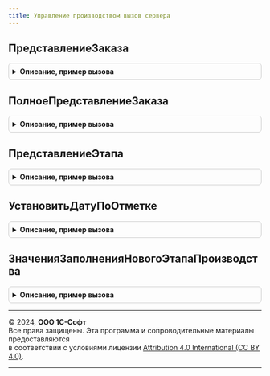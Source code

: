 ```yaml
---
title: Управление производством вызов сервера
---
```



## ПредставлениеЗаказа
<details style="margin: 1em 0; padding: 0.5em; border: 1px solid #ccc; border-radius: 6px;">

<summary style="font-weight: bold; cursor: pointer;">Описание, пример вызова</summary>

```bsl

// Формирует представление заказа на производство.
//
// Параметры:
//  Ссылка	 - ДокументСсылка.ЗаказНаПроизводство2_2 - заказ на производство
//  Префикс	 - Строка								 - префикс.
//
// Возвращаемое значение:
//  Строка - представление заказа на производство.
//
Функция ПредставлениеЗаказа(Ссылка, Префикс = Неопределено) Экспорт
```

Пример вызова
```bsl
Результат = УправлениеПроизводствомВызовСервера.ПредставлениеЗаказа(Ссылка, Префикс);
```
</details>

## ПолноеПредставлениеЗаказа
<details style="margin: 1em 0; padding: 0.5em; border: 1px solid #ccc; border-radius: 6px;">

<summary style="font-weight: bold; cursor: pointer;">Описание, пример вызова</summary>

```bsl

// Формирует полное представление заказа на производство.
//
// Параметры:
//  Ссылка	 - ДокументСсылка.ЗаказНаПроизводство2_2 - заказ на производство
//  Префикс	 - Строка								 - префикс.
//
// Возвращаемое значение:
//  Строка - полное представление заказа на производство.
//
Функция ПолноеПредставлениеЗаказа(Ссылка, Префикс = Неопределено) Экспорт
```

Пример вызова
```bsl
Результат = УправлениеПроизводствомВызовСервера.ПолноеПредставлениеЗаказа(Ссылка, Префикс);
```
</details>

## ПредставлениеЭтапа
<details style="margin: 1em 0; padding: 0.5em; border: 1px solid #ccc; border-radius: 6px;">

<summary style="font-weight: bold; cursor: pointer;">Описание, пример вызова</summary>

```bsl

// Формирует представление этапа производства по данным документа.
//
// Параметры:
//  ДанныеЭтапа - см. Документы.ЭтапПроизводства2_2.ПредставлениеЭтапа.
//
// Возвращаемое значение:
//  Строка - представление этапа производства.
//
Функция ПредставлениеЭтапа(ДанныеЭтапа) Экспорт
```

Пример вызова
```bsl
Результат = УправлениеПроизводствомВызовСервера.ПредставлениеЭтапа(ДанныеЭтапа) 
```
</details>

## УстановитьДатуПоОтметке
<details style="margin: 1em 0; padding: 0.5em; border: 1px solid #ccc; border-radius: 6px;">

<summary style="font-weight: bold; cursor: pointer;">Описание, пример вызова</summary>

```bsl

// Устанавливает дату с учетом переданной отметки
//
// Параметры:
//  Отметка		 - Булево	 - отметка
//  ПолеДата	 - Дата		 - реквизит, в котором нужно установить дату
//  ДатаСобытия	 - Дата		 - устанавливаемая дата
//  Затереть	 - Булево	 - признак, что дату нужно установить принудительно.
//
Процедура УстановитьДатуПоОтметке(Отметка, ПолеДата, ДатаСобытия = Неопределено, Затереть = Ложь) Экспорт
```

Пример вызова
```bsl
УправлениеПроизводствомВызовСервера.УстановитьДатуПоОтметке(Отметка, ПолеДата, ДатаСобытия, Затереть);
```
</details>

## ЗначенияЗаполненияНовогоЭтапаПроизводства
<details style="margin: 1em 0; padding: 0.5em; border: 1px solid #ccc; border-radius: 6px;">

<summary style="font-weight: bold; cursor: pointer;">Описание, пример вызова</summary>

```bsl

// Возвращает значения заполнения нового этапа производства
//
// Параметры:
//  Распоряжение				 - ДокументСсылка.ЗаказНаПроизводство2_2 			 - заказ на производство
//  НазначениеПродукция			 - СправочникСсылка.Назначения						 - назначение продукции ( при обособлении по целевому назначению )
//  ПартияПроизводства			 - СправочникСсылка.ПартииПроизводства				 - партия производства
//  ТипПроизводственногоПроцесса - ПеречислениеСсылка.ТипыПроизводственныхПроцессов	 - тип производственного процесса.
//  Спецификация				 - СправочникСсылка.РесурсныеСпецификации			 - ресурсная спецификация.
//
// Возвращаемое значение:
//  Структура - значения заполнения нового этапа производства:
//   * Распоряжение                     - ДокументСсылка.ЗаказНаПроизводство2_2 -
//   * ДинамическаяСтруктура            - Булево -
//   * Организация                      - СправочникСсылка.Организации -
//   * ХозяйственнаяОперация            - ПеречислениеСсылка.ХозяйственныеОперации -
//   * НаправлениеДеятельности          - СправочникСсылка.НаправленияДеятельности -
//   * Партнер                          - СправочникСсылка.Партнеры -
//   * Договор                          - СправочникСсылка.ДоговорыКонтрагентов -
//   * ВыпускПодДеятельность            - ПеречислениеСсылка.ТипыНалогообложенияНДС -
//   * ОперацияКакРаспоряжениеВыработки - см. УправлениеПроизводством.ИспользуетсяОперацияКакРаспоряжениеВыработки
//   * ВидЦены                          - см. Справочники.ВидыЦен.ВидЦеныПлановойСтоимостиТМЦ
//   * Валюта                           - см. ДоходыИРасходыСервер.ПолучитьВалютуУправленческогоУчета
//   * ВариантПриемкиТоваров            - ПеречислениеСсылка.ВариантыПриемкиТоваров -
//   * НазначениеПродукция              - СправочникСсылка.Назначения -
//   * ПартияПроизводства               - СправочникСсылка.ПартииПроизводства -
//   * ТипПроизводственногоПроцесса     - ПеречислениеСсылка.ТипыПроизводственныхПроцессов -
//   * Спецификация                     - СправочникСсылка.РесурсныеСпецификации -
//   * ОтветственноеПодразделение       - см. Справочники.РесурсныеСпецификации.ОтветственноеПодразделение
//
Функция ЗначенияЗаполненияНовогоЭтапаПроизводства(Распоряжение, Экспорт
```

Пример вызова
```bsl
Результат = УправлениеПроизводствомВызовСервера.ЗначенияЗаполненияНовогоЭтапаПроизводства(Распоряжение, );
```
</details>

---

© 2024, **ООО 1С-Софт**  
Все права защищены. Эта программа и сопроводительные материалы предоставляются  
в соответствии с условиями лицензии [Attribution 4.0 International (CC BY 4.0)](https://creativecommons.org/licenses/by/4.0/legalcode).

---
